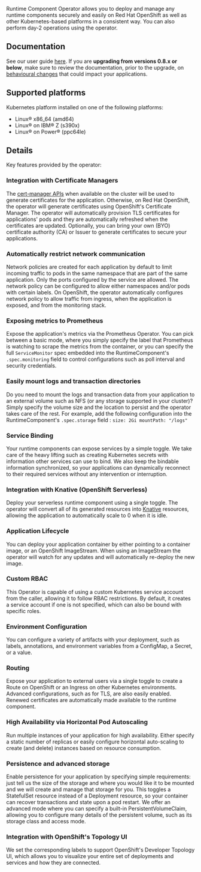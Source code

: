 Runtime Component Operator allows you to deploy and manage any runtime components securely and easily on Red Hat OpenShift as well as other Kubernetes-based platforms in a consistent way. You can also perform day-2 operations using the operator.
## Documentation
See our user guide [here](https://ibm.biz/rco-docs). If you are **upgrading from versions 0.8.x or below**, make sure to review the documentation, prior to the upgrade, on [behavioural changes](https://ibm.biz/rco-upgrade-v1) that could impact your applications.
## Supported platforms
Kubernetes platform installed on one of the following platforms:
- Linux&reg; x86_64 (amd64)
- Linux&reg; on IBM&reg; Z (s390x)
- Linux&reg; on Power&reg; (ppc64le)
## Details
Key features provided by the operator:
### Integration with Certificate Managers
The [cert-manager APIs](https://cert-manager.io/) when available on the cluster will be used to generate certificates for the application. Otherwise, on Red Hat OpenShift, the operator will generate certificates using OpenShift's Certificate Manager. The operator will automatically provision TLS certificates for applications' pods and they are automatically refreshed when the certificates are updated. Optionally, you can bring your own (BYO) certificate authority (CA) or Issuer to generate certificates to secure your applications.
### Automatically restrict network communication
Network policies are created for each application by default to limit incoming traffic to pods in the same namespace that are part of the same application. Only the ports configured by the service are allowed. The network policy can be configured to allow either namespaces and/or pods with certain labels. On OpenShift, the operator automatically configures network policy to allow traffic from ingress, when the application is exposed, and from the monitoring stack.
### Exposing metrics to Prometheus
Expose the application's metrics via the Prometheus Operator. You can pick between a basic mode, where you simply specify the label that Prometheus is watching to scrape the metrics from the container, or you can specify the full `ServiceMonitor` spec embedded into the RuntimeComponent's `.spec.monitoring` field to control configurations such as poll interval and security credentials.
### Easily mount logs and transaction directories
Do you need to mount the logs and transaction data from your application to an external volume such as NFS (or any storage supported in your cluster)? Simply specify the volume size and the location to persist and the operator takes care of the rest. For example, add the following configuration into the RuntimeComponent's `.spec.storage` field :
``` size: 2Gi mountPath: "/logs" ```
### Service Binding
Your runtime components can expose services by a simple toggle. We take care of the heavy lifting such as creating Kubernetes secrets with information other services can use to bind. We also keep the bindable information synchronized, so your applications can dynamically reconnect to their required services without any intervention or interruption.
### Integration with Knative (OpenShift Serverless)
Deploy your serverless runtime component using a single toggle. The operator will convert all of its generated resources into [Knative](https://knative.dev) resources, allowing the application to automatically scale to 0 when it is idle.
### Application Lifecycle
You can deploy your application container by either pointing to a container image, or an OpenShift ImageStream. When using an ImageStream the operator will watch for any updates and will automatically re-deploy the new image.
### Custom RBAC
This Operator is capable of using a custom Kubernetes service account from the caller, allowing it to follow RBAC restrictions. By default, it creates a service account if one is not specified, which can also be bound with specific roles.
### Environment Configuration
You can configure a variety of artifacts with your deployment, such as labels, annotations, and environment variables from a ConfigMap, a Secret, or a value.
### Routing
Expose your application to external users via a single toggle to create a Route on OpenShift or an Ingress on other Kubernetes environments. Advanced configurations, such as for TLS, are also easily enabled. Renewed certificates are automatically made available to the runtime component.
### High Availability via Horizontal Pod Autoscaling
Run multiple instances of your application for high availability. Either specify a static number of replicas or easily configure horizontal auto-scaling to create (and delete) instances based on resource consumption.
### Persistence and advanced storage
Enable persistence for your application by specifying simple requirements: just tell us the size of the storage and where you would like it to be mounted and we will create and manage that storage for you. This toggles a StatefulSet resource instead of a Deployment resource, so your container can recover transactions and state upon a pod restart. We offer an advanced mode where you can specify a built-in PersistentVolumeClaim, allowing you to configure many details of the persistent volume, such as its storage class and access mode.
### Integration with OpenShift's Topology UI
We set the corresponding labels to support OpenShift's Developer Topology UI, which allows you to visualize your entire set of deployments and services and how they are connected.
